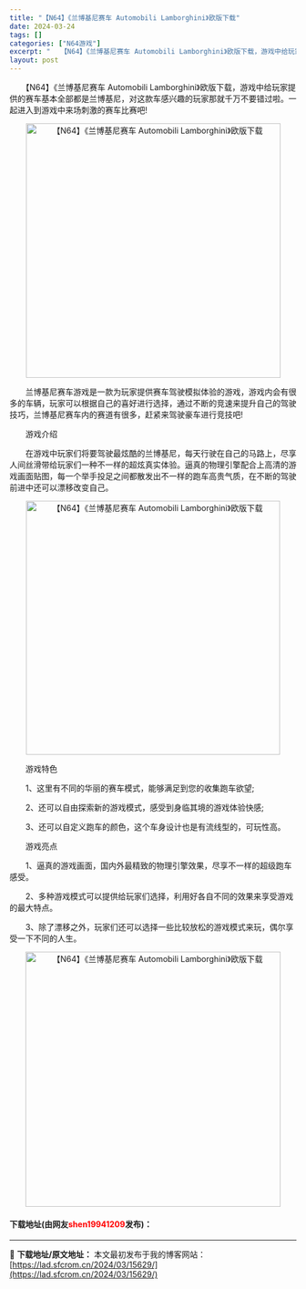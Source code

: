 ```yaml
---
title: "【N64】《兰博基尼赛车 Automobili Lamborghini》欧版下载"
date: 2024-03-24
tags: []
categories: ["N64游戏"]
excerpt: "　　【N64】《兰博基尼赛车 Automobili Lamborghini》欧版下载，游戏中给玩家提供的赛车基本全部都是兰博基尼，对这款车感兴趣的玩家那就千万不要错过啦。一起进入到游戏中来场刺激的赛车比赛吧! 　　兰博基尼赛车游戏是一款为玩家提供赛车驾驶模拟体验的游戏，游戏内会有很多的车辆，玩家可以&hellip;"
layout: post
---
```


 <p>　　【N64】《兰博基尼赛车 Automobili Lamborghini》欧版下载，游戏中给玩家提供的赛车基本全部都是兰博基尼，对这款车感兴趣的玩家那就千万不要错过啦。一起进入到游戏中来场刺激的赛车比赛吧!</p> <p align="center"><img align="" border="0" src="https://lad.sfcrom.cn/wp-content/uploads/2024/03/20240324_660037ec8280b.png" width="447" alt="【N64】《兰博基尼赛车 Automobili Lamborghini》欧版下载" /></p> <p>　　兰博基尼赛车游戏是一款为玩家提供赛车驾驶模拟体验的游戏，游戏内会有很多的车辆，玩家可以根据自己的喜好进行选择，通过不断的竞速来提升自己的驾驶技巧，兰博基尼赛车内的赛道有很多，赶紧来驾驶豪车进行竞技吧!</p> <p>　　游戏介绍</p> <p>　　在游戏中玩家们将要驾驶最炫酷的兰博基尼，每天行驶在自己的马路上，尽享人间丝滑带给玩家们一种不一样的超炫真实体验。逼真的物理引擎配合上高清的游戏画面贴图，每一个举手投足之间都散发出不一样的跑车高贵气质，在不断的驾驶前进中还可以漂移改变自己。</p> <p align="center"><img align="" border="0" src="https://lad.sfcrom.cn/wp-content/uploads/2024/03/20240324_660037ed16404.png" width="446" alt="【N64】《兰博基尼赛车 Automobili Lamborghini》欧版下载" /></p> <p>　　游戏特色</p> <p>　　1、这里有不同的华丽的赛车模式，能够满足到您的收集跑车欲望;</p> <p>　　2、还可以自由探索新的游戏模式，感受到身临其境的游戏体验快感;</p> <p>　　3、还可以自定义跑车的颜色，这个车身设计也是有流线型的，可玩性高。</p> <p>　　游戏亮点</p> <p>　　1、逼真的游戏画面，国内外最精致的物理引擎效果，尽享不一样的超级跑车感受。</p> <p>　　2、多种游戏模式可以提供给玩家们选择，利用好各自不同的效果来享受游戏的最大特点。</p> <p>　　3、除了漂移之外，玩家们还可以选择一些比较放松的游戏模式来玩，偶尔享受一下不同的人生。</p> <p align="center"><img align="" border="0" src="https://lad.sfcrom.cn/wp-content/uploads/2024/03/20240324_660037ed9cc34.png" width="448" alt="【N64】《兰博基尼赛车 Automobili Lamborghini》欧版下载" /></p> <p><h4>下载地址(由网友<font color="red">shen19941209</font>发布)：</h4></p> 

---
📖 **下载地址/原文地址：** 本文最初发布于我的博客网站：[https://lad.sfcrom.cn/2024/03/15629/](https://lad.sfcrom.cn/2024/03/15629/)

